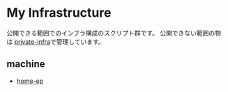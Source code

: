 # My Infrastructure

公開できる範囲でのインフラ構成のスクリプト群です。
公開できない範囲の物は [private-infra](https://github.com/shiron-dev/private-infra)で管理しています。

## machine

- [home-ep](docs/home-ep.md)
